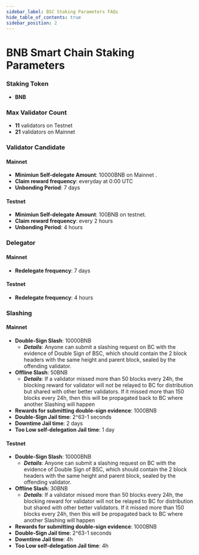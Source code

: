 ```yaml
---
sidebar_label: BSC Staking Parameters FAQs
hide_table_of_contents: true
sidebar_position: 2
---
```


# BNB Smart Chain Staking Parameters

### Staking Token

- **BNB**

### Max Validator Count

- **11** validators on Testnet
- **21** validators on Mainnet

### Validator Candidate

#### Mainnet

* **Minimiun Self-delegate Amount**: 10000BNB on Mainnet .
* **Claim reward frequency**: everyday at 0:00 UTC
* **Unbonding Period**: 7 days

#### Testnet

* **Minimiun Self-delegate Amount**: 100BNB on testnet.
* **Claim reward frequency**: every 2 hours
* **Unbonding Period**: 4 hours

### Delegator

#### Mainnet

* **Redelegate frequency**: 7 days

#### Testnet

* **Redelegate frequency**: 4 hours

### Slashing

#### Mainnet

* **Double-Sign Slash**: 10000BNB
    * **_Details_**: Anyone can submit a slashing request on BC with the evidence of Double Sign of BSC, which should contain the 2 block headers with the same height and parent block, sealed by the offending validator.
* **Offline Slash**: 50BNB
    * **_Details_**: If a validator missed more than 50 blocks every 24h, the blocking reward for validator will not be relayed to BC for distribution but shared with other better validators. If it missed more than 150 blocks every 24h, then this will be propagated back to BC where another Slashing will happen
* **Rewards for submitting double-sign evidence**: 1000BNB
* **Double-Sign Jail time**: 2^63-1 seconds
* **Downtime Jail time**: 2 days
* **Too Low self-delegation Jail time**: 1 day

#### Testnet

* **Double-Sign Slash**: 10000BNB
    * **_Details_**: Anyone can submit a slashing request on BC with the evidence of Double Sign of BSC, which should contain the 2 block headers with the same height and parent block, sealed by the offending validator.
* **Offline Slash**: 30BNB
    * **_Details_**: If a validator missed more than 50 blocks every 24h, the blocking reward for validator will not be relayed to BC for distribution but shared with other better validators. If it missed more than 150 blocks every 24h, then this will be propagated back to BC where another Slashing will happen
* **Rewards for submitting double-sign evidence**: 1000BNB
* **Double-Sign Jail time**: 2^63-1 seconds
* **Downtime Jail time**: 4h
* **Too Low self-delegation Jail time**: 4h


